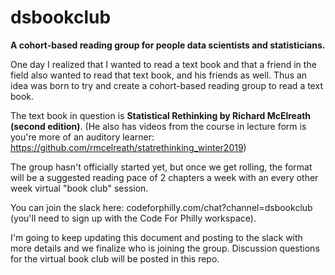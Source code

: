 # dsbookclub
__A cohort-based reading group for people data scientists and statisticians.__

One day I realized that I wanted to read a text book and that a friend in the field also wanted to read that text book, and his friends as well. Thus an idea was born to try and create a cohort-based reading group to read a text book. 

The text book in question is __Statistical Rethinking by Richard McElreath (second edition)__. (He also has videos from the course in lecture form is you're more of an auditory learner: https://github.com/rmcelreath/statrethinking_winter2019)

The group hasn't officially started yet, but once we get rolling, the format will be a suggested reading pace of 2 chapters a week with an every other week virtual "book club" session. 


You can join the slack here: codeforphilly.com/chat?channel=dsbookclub (you'll need to sign up with the Code For Philly workspace). 

I'm going to keep updating this document and posting to the slack with more details and we finalize who is joining the group. Discussion questions for the virtual book club will be posted in this repo. 
